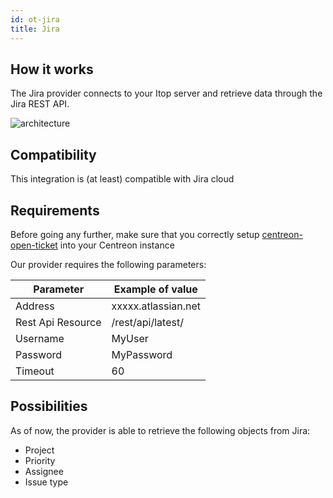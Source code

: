 ```yaml
---
id: ot-jira
title: Jira
---
```


## How it works

The Jira provider connects to your Itop server and retrieve data through the
Jira REST API.

![architecture](../../assets/integrations/open-tickets/ot-jira-architecture.png)

## Compatibility

This integration is (at least) compatible with Jira cloud

## Requirements

Before going any further, make sure that you correctly setup
[centreon-open-ticket](/docs/20.04/alerts-notifications/ticketing/)
into your Centreon instance

Our provider requires the following parameters:

| Parameter         | Example of value    |
| ----------------- | ------------------- |
| Address           | xxxxx.atlassian.net |
| Rest Api Resource | /rest/api/latest/   |
| Username          | MyUser              |
| Password          | MyPassword          |
| Timeout           | 60                  |

## Possibilities

As of now, the provider is able to retrieve the following objects from Jira:

  - Project
  - Priority
  - Assignee
  - Issue type
